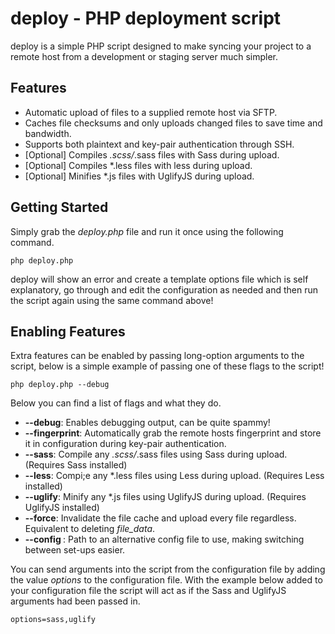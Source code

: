 deploy - PHP deployment script
==============================

deploy is a simple PHP script designed to make syncing your project to a remote host from a development or staging server
much simpler.

Features
--------

* Automatic upload of files to a supplied remote host via SFTP.
* Caches file checksums and only uploads changed files to save time and bandwidth.
* Supports both plaintext and key-pair authentication through SSH.
* [Optional] Compiles *.scss/*.sass files with Sass during upload.
* [Optional] Compiles *.less files with less during upload.
* [Optional] Minifies *.js files with UglifyJS during upload.


Getting Started
---------------

Simply grab the *deploy.php* file and run it once using the following command.
```
php deploy.php
```
deploy will show an error and create   a template options file which is self explanatory, go through and edit the configuration as needed and then run the script again using the same command above!


Enabling Features
----------------

Extra features can be enabled by passing long-option arguments to the script, below is a simple example of passing one of these flags to the script!
```
php deploy.php --debug
```
Below you can find a list of flags and what they do.

* **--debug**: Enables debugging output, can be quite spammy!
* **--fingerprint**: Automatically grab the remote hosts fingerprint and store it in configuration during key-pair authentication.
* **--sass**: Compile any *.scss/*.sass files using Sass during upload. (Requires Sass installed)
* **--less**: Compi;e any *.less files using Less during upload. (Requires Less installed)
* **--uglify**: Minify any *.js files using UglifyJS during upload. (Requires UglifyJS installed)
* **--force**: Invalidate the file cache and upload every file regardless. Equivalent to deleting *file_data*.
* **--config <file>**: Path to an alternative config file to use, making switching between set-ups easier.

You can send arguments into the script from the configuration file by adding the value *options* to the configuration file. With the example below added to your configuration file the script will act as if the Sass and UglifyJS arguments had been passed in.
```
options=sass,uglify
```